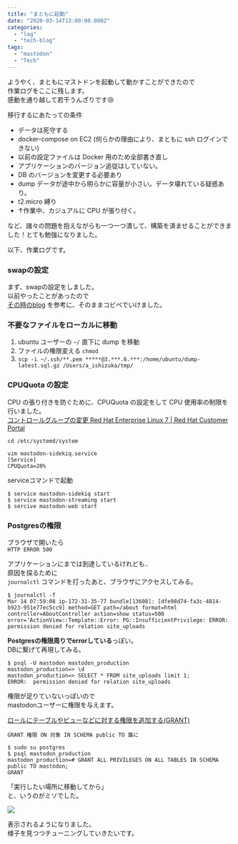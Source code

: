 ```yaml
---
title: "まともに起動"
date: "2020-03-14T13:00:00.000Z"
categories: 
  - "log"
  - "tech-blog"
tags: 
  - "mastodon"
  - "Tech"
---
```


ようやく、まともにマストドンを起動して動かすことができたので  
作業ログをここに残します。  
感動を通り越して若干うんざりです😢

移行するにあたっての条件
- データは死守する  
- docker-compose on EC2 (何らかの理由により、まともに ssh ログインできない)
- 以前の設定ファイルは Docker 用のため全部書き直し
- アプリケーションのバージョン追従はしていない。
- DB のバージョンを変更する必要あり
- dump データが途中から明らかに容量が小さい。データ壊れている疑惑あり。
- t2.micro 縛り
- ↑作業中、カジュアルに CPU が張り付く。

など、諸々の問題を抱えながらも一つ一つ潰して、構築を済ませることができました！とても勉強になりました。
  
以下、作業ログです。  
  
### swapの設定
まず、swapの設定をしました。  
以前やったことがあったので  
[その時のblog](https://suwa3.netlify.app/post/2019-12-17-db%e6%8e%a5%e7%b6%9a%e7%a2%ba%e7%ab%8berror/) を参考に、そのままコピペでいけました。

### 不要なファイルをローカルに移動

1. ubuntu ユーザーの `~/` 直下に dump を移動
2. ファイルの権限変える `chmod`
3. `scp -i ~/.ssh/**.pem *****@3.***.6.***:/home/ubuntu/dump-latest.sql.gz /Users/a_ishizuka/tmp/`

### CPUQuota の設定
CPU の張り付きを防ぐために、CPUQuota の設定をして CPU 使用率の制限を行いました。  
[コントロールグループの変更 Red Hat Enterprise Linux 7 | Red Hat Customer Portal](https://access.redhat.com/documentation/ja-jp/red_hat_enterprise_linux/7/html/resource_management_guide/sec-modifying_control_groups)

```
cd /etc/systemd/system
```

```
vim mastodon-sidekiq.service
[Service]
CPUQuota=20%
```

serviceコマンドで起動

```
$ service mastodon-sidekiq start
$ service mastodon-streaming start
$ sercive mastodon-web start
```

### Postgresの権限

ブラウザで開いたら  
`HTTP ERROR 500`

アプリケーションにまでは到達しているけれども..  
原因を探るために  
`journalctl` コマンドを打ったあと、ブラウザにアクセスしてみる。

```
$ journalctl -f
Mar 14 07:59:08 ip-172-31-35-77 bundle[13608]: [dfe98d74-fa3c-4814-b923-951e77ec5cc9] method=GET path=/about format=html controller=AboutController action=show status=500 error='ActionView::Template::Error: PG::InsufficientPrivilege: ERROR:  permission denied for relation site_uploads
```

**Postgresの権限周りでerrorしている**っぽい。  
DBに繋げて再現してみる。

```
$ psql -U mastodon mastodon_production
mastodon_production=> \d
mastodon_production=> SELECT * FROM site_uploads limit 1;
ERROR:  permission denied for relation site_uploads
```

権限が足りていないっぽいので  
mastodonユーザーに権限を与えます。

[ロールにテーブルやビューなどに対する権限を追加する(GRANT)](https://www.dbonline.jp/postgresql/role/index3.html)

`GRANT 権限 ON 対象 IN SCHEMA public TO 誰に`

```
$ sudo su postgres
$ psql mastodon_production
mastodon_production=# GRANT ALL PRIVILEGES ON ALL TABLES IN SCHEMA public TO mastodon;
GRANT
```

「実行したい場所に移動してから」  
と、いうのがミソでした。

![](/images/スクリーンショット-2020-03-15-0.25.45.png)

表示されるようになりました。  
様子を見つつチューニングしていきたいです。
